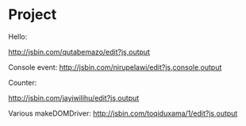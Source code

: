 # Project

Hello:

  http://jsbin.com/qutabemazo/edit?js,output
  
  Console event:
    http://jsbin.com/nirupelawi/edit?js,console,output

Counter:

  http://jsbin.com/jayiwilihu/edit?js,output
  
Various makeDOMDriver:
  http://jsbin.com/toqiduxama/1/edit?js,output
